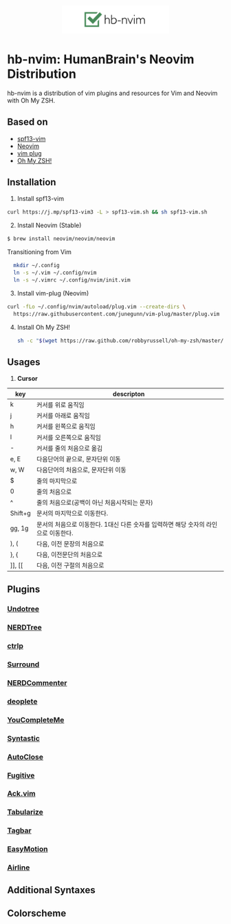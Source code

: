 
<p align="center">
  <img src="images/logo.png" width=250>
</p>

# hb-nvim: HumanBrain's Neovim Distribution

hb-nvim is a distribution of vim plugins and resources for Vim and Neovim with Oh My ZSH.

## Based on

- [spf13-vim](https://github.com/spf13/spf13-vim)
- [Neovim](https://github.com/neovim/neovim)
- [vim plug](https://github.com/junegunn/vim-plug)
- [Oh My ZSH!](http://ohmyz.sh/)

## Installation

1. Install spf13-vim
  
  ```bash
  curl https://j.mp/spf13-vim3 -L > spf13-vim.sh && sh spf13-vim.sh
  ```

2. Install Neovim (Stable)
  
  ```bash
  $ brew install neovim/neovim/neovim
  ```

  Transitioning from Vim

  ```bash
    mkdir ~/.config
    ln -s ~/.vim ~/.config/nvim
    ln -s ~/.vimrc ~/.config/nvim/init.vim
  ```

3. Install vim-plug (Neovim)

  ```bash
  curl -fLo ~/.config/nvim/autoload/plug.vim --create-dirs \
    https://raw.githubusercontent.com/junegunn/vim-plug/master/plug.vim
  ```
  
4. Install Oh My ZSH!

	```bash
	sh -c "$(wget https://raw.github.com/robbyrussell/oh-my-zsh/master/tools/install.sh -O -)"
	```
  
## Usages

1. **Cursor**

| key | descripton|
| --- | --------- |
| k | 	커서를 위로 움직임 |
| j | 	커서를 아래로 움직임 |
| h | 	커서를 왼쪽으로 움직임 |
| l | 	커서를 오른쪽으로 움직임 |
| - | 	커서를 줄의 처음으로 옮김 |
| e, E | 	다음단어의 끝으로, 문자단위 이동 |
| w, W | 	다음단어의 처음으로, 문자단위 이동 |
| $ | 	줄의 마지막으로 |
| 0 | 	줄의 처음으로 |
| ^ | 	줄의 처음으로(공백이 아닌 처음시작되는 문자) |
| Shift+g | 	문서의 마지막으로 이동한다. |
| gg, 1g | 	문서의 처음으로 이동한다. 1대신 다른 숫자를 입력하면 해당 숫자의 라인으로 이동한다. |
| ), ( | 	다음, 이전 문장의 처음으로 |
| }, { | 	다음, 이전문단의 처음으로 |
| ]], [[ | 	다음, 이전 구절의 처음으로 |

## Plugins

### [Undotree](https://github.com/mbbill/undotree)

### [NERDTree](https://github.com/scrooloose/nerdtree)

### [ctrlp](https://github.com/kien/ctrlp.vim)

### [Surround](https://github.com/tpope/vim-surround)

### [NERDCommenter](https://github.com/scrooloose/nerdcommenter)

### [deoplete](https://github.com/Shougo/deoplete.nvim)

### [YouCompleteMe](https://github.com/Valloric/YouCompleteMe)

### [Syntastic](https://github.com/scrooloose/syntastic)

### [AutoClose](https://github.com/spf13/vim-autoclose)

### [Fugitive](https://github.com/tpope/vim-fugitive)

### [Ack.vim](https://github.com/mileszs/ack.vim)

### [Tabularize](https://github.com/godlygeek/tabular)

### [Tagbar](https://github.com/majutsushi/tagbar)

### [EasyMotion](https://github.com/Lokaltog/vim-easymotion)

### [Airline](https://github.com/bling/vim-airline)

## Additional Syntaxes

## Colorscheme
